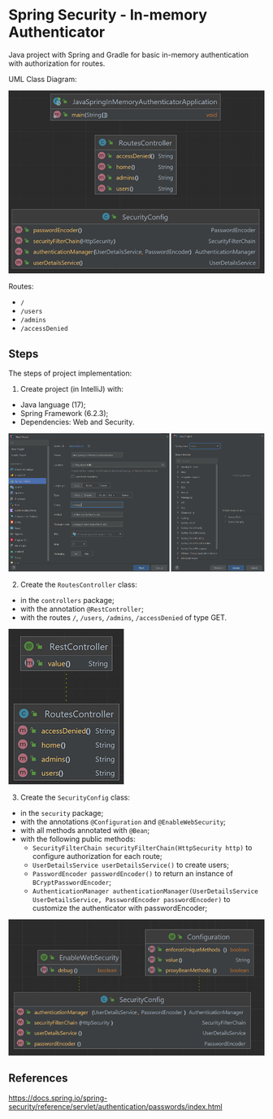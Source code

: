 # Spring Security - In-memory Authenticator
Java project with Spring and Gradle for basic in-memory authentication with authorization for routes.

UML Class Diagram:

![Image-04-InMemoryAuthenticator](images/Img-04-UML-Class-InMemoryAuthenticator.png)

Routes:
- `/`
- `/users`
- `/admins`
- `/accessDenied`


## Steps
The steps of project implementation:

1. Create project (in IntelliJ) with:
- Java language (17);
- Spring Framework (6.2.3);
- Dependencies: Web and Security.

![Image-01-IntelliJ](images/Img-01-IntelliJ.png)

2. Create the `RoutesController` class:
- in the `controllers` package;
- with the annotation `@RestController`;
- with the routes `/`, `/users`, `/admins`, `/accessDenied` of type GET.

![Image-02-RoutesController](images/Img-02-UML-Class-RoutesController.png)

3. Create the `SecurityConfig` class:
- in the `security` package;
- with the annotations `@Configuration` and `@EnableWebSecurity`;
- with all methods annotated with `@Bean`;
- with the following public methods:
    - `SecurityFilterChain securityFilterChain(HttpSecurity http)` to configure authorization for each route;
    - `UserDetailsService userDetailsService()` to create users;
    - `PasswordEncoder passwordEncoder()` to return an instance of `BCryptPasswordEncoder`;
    - `AuthenticationManager authenticationManager(UserDetailsService UserDetailsService,
      PasswordEncoder passwordEncoder)` to customize the authenticator with passwordEncoder;

![Image-03-SecurityConfig](images/Img-03-UML-Class-SecurityConfig.png)


## References
https://docs.spring.io/spring-security/reference/servlet/authentication/passwords/index.html